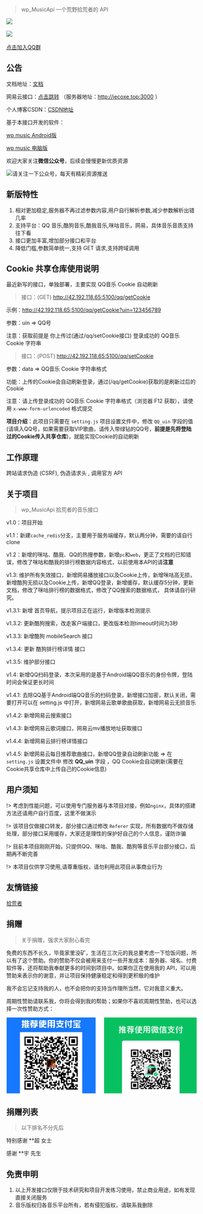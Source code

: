 > wp_MusicApi 一个荒野拾荒者的 API 



![](https://img.shields.io/badge/最新版本-v1.4.5-green)

[![](https://img.shields.io/badge/QQ群1-922193759-green)](https://jq.qq.com/?_wv=1027&k=3USa76OC)



[点击加入QQ群](https://jq.qq.com/?_wv=1027&k=3USa76OC)

## 公告

文档地址：[文档](https://github-zc.github.io/wp_MusicApi/)

网易云接口：[点击跳转](https://binaryify.github.io/NeteaseCloudMusicApi/)		（服务器地址：http://iecoxe.top:3000 ）

个人博客CSDN：[CSDN地址](https://blog.csdn.net/weixin_44358443?type=blog)

基于本接口开发的软件：

[wp music Android版](https://blog.iecoxe.top/2021/03/07/7/)

[wp music 电脑版](https://github.com/GitHub-ZC/Wp_music/releases)



欢迎大家关注**微信公众号**，后续会慢慢更新优质资源

![请关注一下公众号，每天有精彩资源推送](C:\Users\15314\Desktop\tools\wp_MusicApi\docs\请关注一下公众号，每天有精彩资源推送.jpg)

## 新版特性

1. 相对更加稳定,服务器不再过滤参数内容,用户自行解析参数,减少参数解析出错几率
2. 支持平台：QQ 音乐,酷狗音乐,酷我音乐,咪咕音乐，网易，具体音乐音质支持往下看
3. 接口更加丰富,增加部分接口和平台
4. 降低门槛,参数简单统一,支持 GET 请求,支持跨域调用





## Cookie 共享仓库使用说明

最近新写的接口，单独部署，主要实现 QQ音乐 Cookie 自动刷新



> 接口：(GET)  http://42.192.118.65:5100/qq/getCookie

示例：http://42.192.118.65:5100/qq/getCookie?uin=123456789

参数：uin => QQ号

注意：获取前提是 你上传过(通过/qq/setCookie接口) 登录成功的 QQ音乐 Cookie 字符串



> 接口：(POST)  http://42.192.118.65:5100/qq/setCookie

参数：data => QQ音乐 Cookie 字符串格式

功能：上传的Cookie会自动刷新登录，通过(/qq/getCookie)获取的是刷新过后的Cookie

注意：请上传登录成功的 QQ音乐 Cookie 字符串格式（浏览器 F12 获取），请使用 `x-www-form-urlencoded` 格式提交



**项目介绍**：此项目只需要在 `setting.js` 项目设置文件中，修改 `QQ_uin` 字段的值(请填入QQ号，如果需要获取VIP歌曲，请传入带绿钻的QQ号，**前提是先将登陆过的Cookie传入共享仓库**)，就能实现Cookie的自动刷新





## 工作原理

跨站请求伪造 (CSRF), 伪造请求头 , 调用官方 API



## 关于项目

> wp_MusicApi 拾荒者的音乐接口

v1.0：项目开始

v1.1：新建`cache_redis`分支，主要用于服务端缓存，默认两分钟，需要的请自行clone

v1.2：新增的咪咕、酷我、QQ的热搜参数，新增`pc`和`web`，更正了文档的已知错误，修改了咪咕和酷我的排行榜数据内容格式，以前使用本API的请**注意**

v1.3:  维护所有失效接口，新增网易播放接口以及Cookie上传，新增咪咕高无损，新增酷狗无损以及Cookie上传，新增QQ登录，新增缓存，默认缓存5分钟，更新文档，修改了咪咕排行榜的数据格式，修改了QQ搜索的数据格式， 具体请自行研究。

v1.3.1: 新增 首页导航，提示项目正在运行，新增版本检测提示

v1.3.2: 更新酷狗搜索，改走客户端接口，更改版本检测timeout时间为3秒

v1.3.3: 新增酷狗 mobileSearch 接口

v1.3.4: 更新 酷狗排行榜详情 接口

v1.3.5:  维护部分接口

v1.4:  新增QQ扫码登录，本次采用的是基于Android端QQ音乐的身份令牌，登陆时间会保证更长时间

v1.4.1:  去除QQ基于Android端QQ音乐的扫码登录，新增接口加密，默认关闭，需要打开可以在 setting.js 中打开，新增网易云歌单歌曲获取，新增网易云无损音乐

v1.4.2:  新增网易云搜索接口

v1.4.3:  新增网易云歌词接口，网易云mv播放地址获取接口

v1.4.4:  新增网易云排行榜详情接口

v1.4.5:  新增网易云每日推荐歌曲接口，新增QQ登录自动刷新功能 => 在 `setting.js` 设置文件中 修改 **QQ_uin** 字段 ，QQ Cookie会自动刷新(需要在Cookie共享仓库中上传自己的Cookie信息)





## 用户须知

!> 考虑到性能问题，可以使用专门服务器与本项目对接，例如`nginx`，具体的搭建方法还请用户自行百度，这里不做演示

!> 该项目仅做接口转发，部分接口通过修改 `Referer` 实现，所有数据均不做存储处理，部分接口采用缓存，大家还是理性的保护好自己的个人信息，谨防诈骗

!> 目前本项目刚刚开始，只提供QQ、咪咕、酷我、酷狗等音乐平台部分接口，后期再不断完善

!> 本项目仅供学习使用,请尊重版权，请勿利用此项目从事商业行为



## 友情链接

[拾荒者](https://blog.iecoxe.top)



## 捐赠

> 关于捐赠，强求大家耐心看完

免费的东西不长久，毕竟家里没矿，生活在三次元的我总要考虑一下恰饭问题，所以有了这个赞助。你的赞助不仅会被用来支付一些开发成本：服务器、域名、付费软件等，还将帮助我奉献更多的时间到项目中。如果你正在使用我的 API，可以用赞助来表示你的谢意，并让项目保持健康稳定和得到更积极的维护

我不会忘记支持我的人，也不会把你的支持当作理所当然，它对我意义重大。

周期性赞助请联系我，你将会得到我的帮助；如果你不喜欢周期性赞助，也可以选择一次性赞助方式：

![支付宝、微信](./docs/1660899340003.jpg)



## 捐赠列表

> 以下排名不分先后

特别感谢 **超 女士

感谢 **宇 先生



## 免责申明

1. 以上开发接口仅限于技术研究和项目开发练习使用，禁止商业用途，如有发现直接关闭服务
2. 音乐版权归各音乐平台所有，若有侵犯版权，请联系我删除

